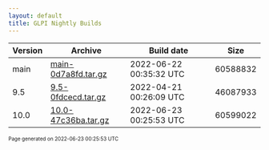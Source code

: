 ```yaml
---
layout: default
title: GLPI Nightly Builds
---
```


Version|Archive|Build date|Size
---|---|---|---
main|[main-0d7a8fd.tar.gz](main-0d7a8fd.tar.gz)|2022-06-22 00:35:32 UTC|60588832
9.5|[9.5-0fdcecd.tar.gz](9.5-0fdcecd.tar.gz)|2022-04-21 00:26:09 UTC|46087933
10.0|[10.0-47c36ba.tar.gz](10.0-47c36ba.tar.gz)|2022-06-23 00:25:53 UTC|60599022

<font size="1">Page generated on 2022-06-23 00:25:53 UTC</font>
